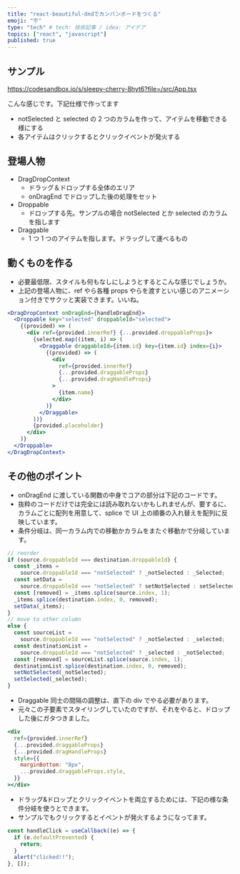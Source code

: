 ```yaml
---
title: "react-beautiful-dndでカンバンボードをつくる"
emoji: "🪧"
type: "tech" # tech: 技術記事 / idea: アイデア
topics: ["react", "javascript"]
published: true
---
```


## サンプル

https://codesandbox.io/s/sleepy-cherry-8hyt6?file=/src/App.tsx

こんな感じです。下記仕様で作ってます

- notSelected と selected の 2 つのカラムを作って、アイテムを移動できる様にする
- 各アイテムはクリックするとクリックイベントが発火する

## 登場人物

- DragDropContext
  - ドラッグ＆ドロップする全体のエリア
  - onDragEnd でドロップした後の処理をセット
- Droppable
  - ドロップする先。サンプルの場合 notSelected とか selected のカラムを指します
- Draggable
  - 1 つ 1 つのアイテムを指します。ドラッグして運べるもの

## 動くものを作る

- 必要最低限、スタイルも何もなしにしようとするとこんな感じでしょうか。
- 上記の登場人物に、ref やら各種 props やらを渡すといい感じのアニメーション付きでサクッと実装できます。いいね。

```jsx
<DragDropContext onDragEnd={handleDragEnd}>
  <Droppable key="selected" droppableId="selected">
    {(provided) => (
      <div ref={provided.innerRef} {...provided.droppableProps}>
        {selected.map((item, i) => (
          <Draggable draggableId={item.id} key={item.id} index={i}>
            {(provided) => (
              <div
                ref={provided.innerRef}
                {...provided.draggableProps}
                {...provided.dragHandleProps}
              >
                {item.name}
              </div>
            )}
          </Draggable>
        ))}
        {provided.placeholder}
      </div>
    )}
  </Droppable>
</DragDropContext>
```

## その他のポイント

- onDragEnd に渡している関数の中身でコアの部分は下記のコードです。
- 抜粋のコードだけでは完全には読み取れないかもしれませんが、要するに、カラムごとに配列を用意して、splice で UI 上の順番の入れ替えを配列に反映しています。
- 条件分岐は、同一カラム内での移動かカラムをまたぐ移動かで分岐しています。

```js
// reorder
if (source.droppableId === destination.droppableId) {
  const _items =
    source.droppableId === "notSelected" ? _notSelected : _Selected;
  const setData =
    source.droppableId === "notSelected" ? setNotSelected : setSelected;
  const [removed] = _items.splice(source.index, 1);
  _items.splice(destination.index, 0, removed);
  setData(_items);
}
// move to other column
else {
  const sourceList =
    source.droppableId === "notSelected" ? _notSelected : _selected;
  const destinationList =
    source.droppableId === "notSelected" ? _selected : _notSelected;
  const [removed] = sourceList.splice(source.index, 1);
  destinationList.splice(destination.index, 0, removed);
  setNotSelected(_notSelected);
  setSelected(_selected);
}
```

- Draggable 同士の間隔の調整は、直下の div でやる必要があります。
- 元々この子要素でスタイリングしていたのですが、それをやると、ドロップした後にガタつきました。

```jsx
<div
  ref={provided.innerRef}
  {...provided.draggableProps}
  {...provided.dragHandleProps}
  style={{
    marginBottom: "8px",
    ...provided.draggableProps.style,
  }}
></div>
```

- ドラッグ&ドロップとクリックイベントを両立するためには、下記の様な条件分岐を使うとできます。
- サンプルでもクリックするとイベントが発火するようになってます。

```js
const handleClick = useCallback((e) => {
  if (e.defaultPrevented) {
    return;
  }
  alert("clicked!!");
}, []);
```
